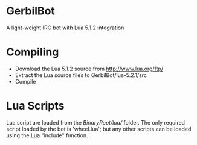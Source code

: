 # GerbilBot
A light-weight IRC bot with Lua 5.1.2 integration

# Compiling
- Download the Lua 5.1.2 source from http://www.lua.org/ftp/
- Extract the Lua source files to GerbilBot/lua-5.2.1/src
- Compile

# Lua Scripts
Lua script are loaded from the *BinaryRoot/lua/* folder. The only required script loaded by the bot is 'wheel.lua'; but any other scripts can be loaded using the Lua "include" function.

